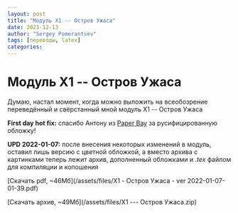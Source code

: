 ```yaml
---
layout: post
title: "Модуль X1 -- Остров Ужаса"
date: 2021-12-13
author: "Sergey Pomerantsev"
tags: [переводы, latex]
categories:
---
```


# Модуль X1 -- Остров Ужаса

Думаю, настал момент, когда можно выложить на всеобозрение переведённый и свёрстанный мной модуль X1 -- Остров Ужаса

**First day hot fix:** спасибо Антону из [Paper Bay](https://t.me/paperbay) за русифицированную обложку!

**UPD 2022-01-07:** после внесения некоторых изменений в модуль, оставил лишь версию с цветной обложкой, а вместо архива с картинками теперь лежит архив, дополненный обложками и *.tex* файлом для компиляции и копошения
 
[Скачать pdf, ~46Мб](/assets/files/X1 - Остров Ужаса - ver 2022-01-07-01-39.pdf)

[Скачать архив, ~49Мб](/assets/files/X1 --- Остров Ужаса.zip)

